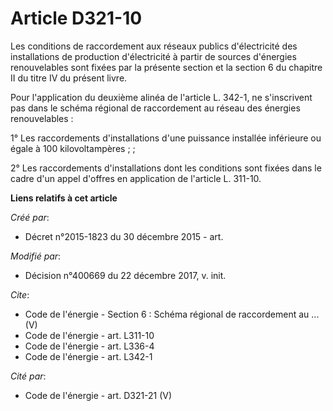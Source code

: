 # Article D321-10

Les conditions de raccordement aux réseaux publics d'électricité des installations de production d'électricité à partir de
sources d'énergies renouvelables sont fixées par la présente section et la section 6 du chapitre II du titre IV du présent
livre.

Pour l'application du deuxième alinéa de l'article L. 342-1, ne s'inscrivent pas dans le schéma régional de raccordement au
réseau des énergies renouvelables :

1° Les raccordements d'installations d'une puissance installée inférieure ou égale à 100 kilovoltampères ; ;

2° Les raccordements d'installations dont les conditions sont fixées dans le cadre d'un appel d'offres en application de
l'article L. 311-10.

**Liens relatifs à cet article**

_Créé par_:

  - Décret n°2015-1823 du 30 décembre 2015 - art.

_Modifié par_:

  - Décision n°400669 du 22 décembre 2017, v. init.

_Cite_:

  - Code de l'énergie -  Section 6 : Schéma régional de raccordement au ... (V)
  - Code de l'énergie - art. L311-10
  - Code de l'énergie - art. L336-4
  - Code de l'énergie - art. L342-1

_Cité par_:

  - Code de l'énergie - art. D321-21 (V)
